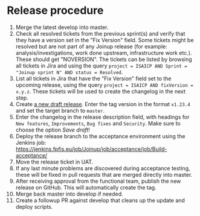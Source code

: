 Release procedure
=================

1. Merge the latest develop into master.
1. Check all resolved tickets from the previous sprint(s) and verify that they
   have a version set in the "Fix Version" field. Some tickets might be resolved
   but are not part of any Joinup release (for example: analysis/investigations,
   work done upstream, infrastructure work etc.). These should get "NOVERSION".
   The tickets can be listed by browsing all tickets in Jira and using the query
   `project = ISAICP AND Sprint = "Joinup sprint N" AND status = Resolved`.
1. List all tickets in Jira that have the "Fix Version" field set to the
   upcoming release, using the query `project = ISAICP AND fixVersion = x.y.z`.
   These tickets will be used to create the changelog in the next step.
1. Create [a new draft
   release](https://github.com/ec-europa/joinup-dev/releases/new). Enter the tag
   version in the format `v1.23.4` and set the target branch to `master`.
1. Enter the changelog in the release description field, with headings for `New
   features`, `Improvements`, `Bug fixes` and `Security`. Make sure to choose
   the option *Save draft*!
1. Deploy the release branch to the acceptance environment using the Jenkins
   job: https://jenkins.fpfis.eu/job/Joinup/job/acceptance/job/Build-acceptance/
1. Move the release ticket in UAT.
1. If any last minute problems are discovered during acceptance testing, these
   will be fixed in pull requests that are merged directly into master.
1. After receiving approval from the functional team, publish the new release on
   GitHub. This will automatically create the tag.
1. Merge back master into develop if needed.
1. Create a followup PR against develop that cleans up the update and deploy
   scripts.
